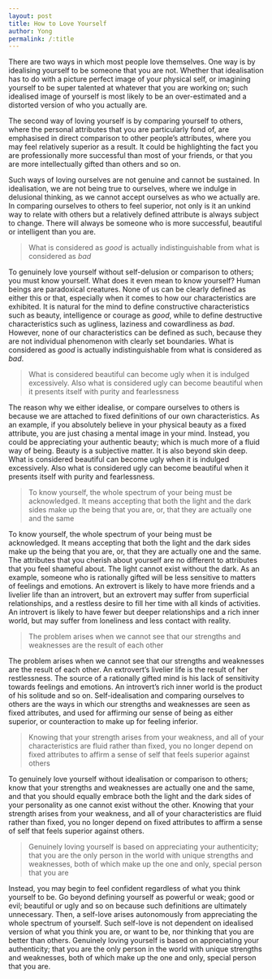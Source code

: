 ```yaml
---
layout: post
title: How to Love Yourself
author: Yong
permalink: /:title
---
```


There are two ways in which most people love themselves. One way is by idealising yourself to be someone that you are not. Whether that idealisation has to do with a picture perfect image of your physical self, or imagining yourself to be super talented at whatever that you are working on; such idealised image of yourself is most likely to be an over-estimated and a distorted version of who you actually are. 

The second way of loving yourself is by comparing yourself to others, where the personal attributes that you are particularly fond of, are emphasised in direct comparison to other people’s attributes, where you may feel relatively superior as a result. It could be highlighting the fact you are professionally more successful than most of your friends, or that you are more intellectually gifted than others and so on.

Such ways of loving ourselves are not genuine and cannot be sustained. In idealisation, we are not being true to ourselves, where we indulge in delusional thinking, as we cannot accept ourselves as who we actually are. In comparing ourselves to others to feel superior, not only is it an unkind way to relate with others but a relatively defined attribute is always subject to change. There will always be someone who is more successful, beautiful or intelligent than you are.

> What is considered as *good* is actually indistinguishable from what is considered as *bad*

To genuinely love yourself without self-delusion or comparison to others; you must know yourself. What does it even mean to know yourself? Human beings are paradoxical creatures. None of us can be clearly defined as either this or that, especially when it comes to how our characteristics are exhibited. It is natural for the mind to define constructive characteristics such as beauty, intelligence or courage as *good*, while to define destructive characteristics such as ugliness, laziness and cowardliness as *bad*. However, none of our characteristics can be defined as such, because they are not individual phenomenon with clearly set boundaries. What is considered as *good* is actually indistinguishable from what is considered as *bad*.


> What is considered beautiful can become ugly when it is indulged excessively. Also what is considered ugly can become beautiful when it presents itself with purity and fearlessness

The reason why we either idealise, or compare ourselves to others is because we are attached to fixed definitions of our own characteristics. As an example, if you absolutely believe in your physical beauty as a fixed attribute, you are just chasing a mental image in your mind. Instead, you could be appreciating your authentic beauty; which is much more of a fluid way of being. Beauty is a subjective matter. It is also beyond skin deep. What is considered beautiful can become ugly when it is indulged excessively. Also what is considered ugly can become beautiful when it presents itself with purity and fearlessness.

> To know yourself, the whole spectrum of your being must be acknowledged. It means accepting that both the light and the dark sides make up the being that you are, or, that they are actually one and the same

To know yourself, the whole spectrum of your being must be acknowledged. It means accepting that both the light and the dark sides make up the being that you are, or, that they are actually one and the same. The attributes that you cherish about yourself are no different to attributes that you feel shameful about. The light cannot exist without the dark. As an example, someone who is rationally gifted will be less sensitive to matters of feelings and emotions. An extrovert is likely to have more friends and a livelier life than an introvert, but an extrovert may suffer from superficial relationships, and a restless desire to fill her time with all kinds of activities. An introvert is likely to have fewer but deeper relationships and a rich inner world, but may suffer from loneliness and less contact with reality. 

> The problem arises when we cannot see that our strengths and weaknesses are the result of each other

The problem arises when we cannot see that our strengths and weaknesses are the result of each other. An extrovert’s livelier life is the result of her restlessness. The source of a rationally gifted mind is his lack of sensitivity towards feelings and emotions. An introvert’s rich inner world is the product of his solitude and so on. Self-idealisation and comparing ourselves to others are the ways in which our strengths and weaknesses are seen as fixed attributes, and used for affirming our sense of being as either superior, or counteraction to make up for feeling inferior.

> Knowing that your strength arises from your weakness, and all of your characteristics are fluid rather than fixed, you no longer depend on fixed attributes to affirm a sense of self that feels superior against others

To genuinely love yourself without idealisation or comparison to others; know that your strengths and weaknesses are actually one and the same, and that you should equally embrace both the light and the dark sides of your personality as one cannot exist without the other. Knowing that your strength arises from your weakness, and all of your characteristics are fluid rather than fixed, you no longer depend on fixed attributes to affirm a sense of self that feels superior against others. 

> Genuinely loving yourself is based on appreciating your authenticity; that you are the only person in the world with unique strengths and weaknesses, both of which make up the one and only, special person that you are

Instead, you may begin to feel confident regardless of what you think yourself to be. Go beyond defining yourself as powerful or weak; good or evil; beautiful or ugly and so on because such definitions are ultimately unnecessary. Then, a self-love arises autonomously from appreciating the whole spectrum of yourself. Such self-love is not dependent on idealised version of what you think you are, or want to be, nor thinking that you are better than others. Genuinely loving yourself is based on appreciating your authenticity; that you are the only person in the world with unique strengths and weaknesses, both of which make up the one and only, special person that you are.
